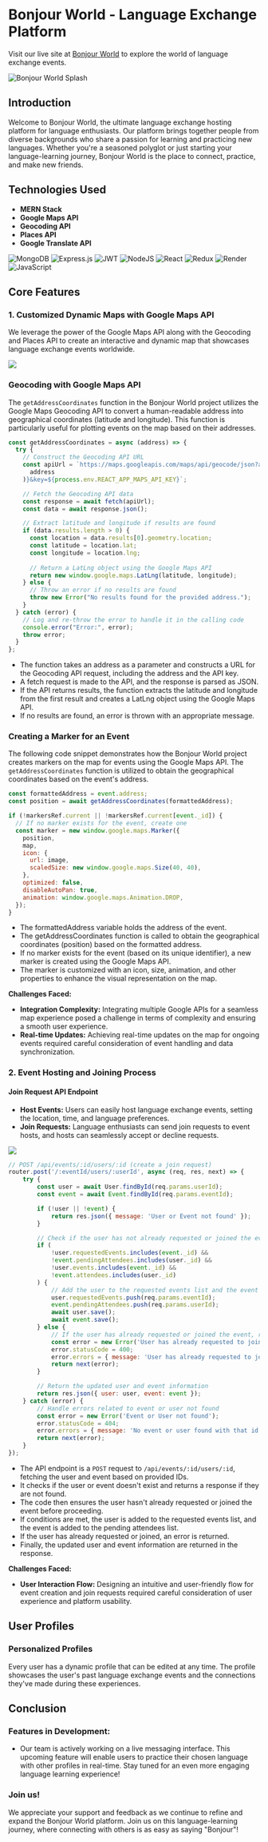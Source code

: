 # Bonjour World - Language Exchange Platform

Visit our live site at [Bonjour World](https://bonjourworld.onrender.com/) to explore the world of language exchange events.

![Bonjour World Splash](./frontend/public/splash.png)

## Introduction

Welcome to Bonjour World, the ultimate language exchange hosting platform for language enthusiasts. Our platform brings together people from diverse backgrounds who share a passion for learning and practicing new languages. Whether you're a seasoned polyglot or just starting your language-learning journey, Bonjour World is the place to connect, practice, and make new friends.

## Technologies Used

- **MERN Stack**
- **Google Maps API**
- **Geocoding API**
- **Places API**
- **Google Translate API**

![MongoDB](https://img.shields.io/badge/MongoDB-%234ea94b.svg?style=for-the-badge&logo=mongodb&logoColor=white) ![Express.js](https://img.shields.io/badge/express.js-%23404d59.svg?style=for-the-badge&logo=express&logoColor=%2361DAFB) ![JWT](https://img.shields.io/badge/JWT-black?style=for-the-badge&logo=JSON%20web%20tokens) ![NodeJS](https://img.shields.io/badge/node.js-6DA55F?style=for-the-badge&logo=node.js&logoColor=white) ![React](https://img.shields.io/badge/react-%2320232a.svg?style=for-the-badge&logo=react&logoColor=%2361DAFB) ![Redux](https://img.shields.io/badge/redux-%23593d88.svg?style=for-the-badge&logo=redux&logoColor=white) ![Render](https://img.shields.io/badge/Render-%46E3B7.svg?style=for-the-badge&logo=render&logoColor=white) ![JavaScript](https://img.shields.io/badge/javascript-%23323330.svg?style=for-the-badge&logo=javascript&logoColor=%23F7DF1E)

## Core Features

### 1. Customized Dynamic Maps with Google Maps API

We leverage the power of the Google Maps API along with the Geocoding and Places API to create an interactive and dynamic map that showcases language exchange events worldwide.

![](frontend/public/splashgif.gif)

### Geocoding with Google Maps API

The `getAddressCoordinates` function in the Bonjour World project utilizes the Google Maps Geocoding API to convert a human-readable address into geographical coordinates (latitude and longitude). This function is particularly useful for plotting events on the map based on their addresses.

```javascript
const getAddressCoordinates = async (address) => {
  try {
    // Construct the Geocoding API URL
    const apiUrl = `https://maps.googleapis.com/maps/api/geocode/json?address=${encodeURIComponent(
      address
    )}&key=${process.env.REACT_APP_MAPS_API_KEY}`;

    // Fetch the Geocoding API data
    const response = await fetch(apiUrl);
    const data = await response.json();

    // Extract latitude and longitude if results are found
    if (data.results.length > 0) {
      const location = data.results[0].geometry.location;
      const latitude = location.lat;
      const longitude = location.lng;
      
      // Return a LatLng object using the Google Maps API
      return new window.google.maps.LatLng(latitude, longitude);
    } else {
      // Throw an error if no results are found
      throw new Error("No results found for the provided address.");
    }
  } catch (error) {
    // Log and re-throw the error to handle it in the calling code
    console.error("Error:", error);
    throw error;
  }
};
```

* The function takes an address as a parameter and constructs a URL for the Geocoding API request, including the address and the API key.
* A fetch request is made to the API, and the response is parsed as JSON.
* If the API returns results, the function extracts the latitude and longitude from the first result and creates a LatLng object using the Google Maps API.
* If no results are found, an error is thrown with an appropriate message.

### Creating a Marker for an Event

The following code snippet demonstrates how the Bonjour World project creates markers on the map for events using the Google Maps API. The `getAddressCoordinates` function is utilized to obtain the geographical coordinates based on the event's address.

```javascript
const formattedAddress = event.address;
const position = await getAddressCoordinates(formattedAddress);

if (!markersRef.current || !markersRef.current[event._id]) {
  // If no marker exists for the event, create one
  const marker = new window.google.maps.Marker({
    position,
    map,
    icon: {
      url: image,
      scaledSize: new window.google.maps.Size(40, 40),
    },
    optimized: false,
    disableAutoPan: true,
    animation: window.google.maps.Animation.DROP,
  });
}
```
* The formattedAddress variable holds the address of the event.
* The getAddressCoordinates function is called to obtain the geographical coordinates (position) based on the formatted address.
* If no marker exists for the event (based on its unique identifier), a new marker is created using the Google Maps API.
* The marker is customized with an icon, size, animation, and other properties to enhance the visual representation on the map.


**Challenges Faced:**
- **Integration Complexity:** Integrating multiple Google APIs for a seamless map experience posed a challenge in terms of complexity and ensuring a smooth user experience.
- **Real-time Updates:** Achieving real-time updates on the map for ongoing events required careful consideration of event handling and data synchronization.

### 2. Event Hosting and Joining Process
  #### Join Request API Endpoint

  - **Host Events:** Users can easily host language exchange events, setting the location, time, and language preferences.
  - **Join Requests:** Language enthusiasts can send join requests to event hosts, and hosts can seamlessly accept or decline requests.

![](frontend/public/profilegif.gif)

```javascript
// POST /api/events/:id/users/:id (create a join request)
router.post('/:eventId/users/:userId', async (req, res, next) => {
    try {
        const user = await User.findById(req.params.userId);
        const event = await Event.findById(req.params.eventId);

        if (!user || !event) {
            return res.json({ message: 'User or Event not found' });
        }

        // Check if the user has not already requested or joined the event
        if (
            !user.requestedEvents.includes(event._id) &&
            !event.pendingAttendees.includes(user._id) &&
            !user.events.includes(event._id) &&
            !event.attendees.includes(user._id)
        ) {
            // Add the user to the requested events list and the event to the pending attendees list
            user.requestedEvents.push(req.params.eventId);
            event.pendingAttendees.push(req.params.userId);
            await user.save();
            await event.save();
        } else {
            // If the user has already requested or joined the event, return an error
            const error = new Error('User has already requested to join this event');
            error.statusCode = 400;
            error.errors = { message: 'User has already requested to join this event' };
            return next(error);
        }

        // Return the updated user and event information
        return res.json({ user: user, event: event });
    } catch (error) {
        // Handle errors related to event or user not found
        const error = new Error('Event or User not found');
        error.statusCode = 404;
        error.errors = { message: 'No event or user found with that id' };
        return next(error);
    }
});
```

* The API endpoint is a ```POST``` request to  ```/api/events/:id/users/:id```, fetching the user and event based on provided IDs.
* It checks if the user or event doesn't exist and returns a response if they are not found.
* The code then ensures the user hasn't already requested or joined the event before proceeding.
* If conditions are met, the user is added to the requested events list, and the event is added to the pending attendees list.
* If the user has already requested or joined, an error is returned.
* Finally, the updated user and event information are returned in the response.


**Challenges Faced:**
- **User Interaction Flow:** Designing an intuitive and user-friendly flow for event creation and join requests required careful consideration of user experience and platform usability.
  
## User Profiles

### Personalized Profiles

Every user has a dynamic profile that can be edited at any time. The profile showcases the user's past language exchange events and the connections they've made during these experiences.

## Conclusion

### Features in Development:

* Our team is actively working on a live messaging interface. This upcoming feature will enable users to practice their chosen language with other profiles in real-time. Stay tuned for an even more engaging language learning experience!

### Join us! 

We appreciate your support and feedback as we continue to refine and expand the Bonjour World platform. Join us on this language-learning journey, where connecting with others is as easy as saying "Bonjour"!


